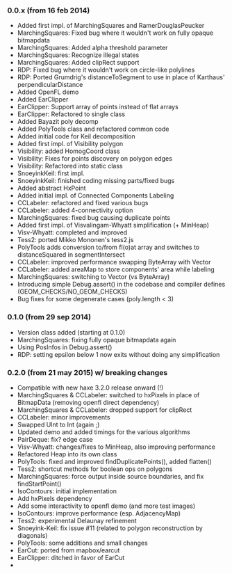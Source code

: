 ### 0.0.x (from 16 feb 2014)
 - Added first impl. of MarchingSquares and RamerDouglasPeucker
 - MarchingSquares: Fixed bug where it wouldn't work on fully opaque bitmapdata
 - MarchingSquares: Added alpha threshold parameter
 - MarchingSquares: Recognize illegal states
 - MarchingSquares: Added clipRect support
 - RDP: Fixed bug where it wouldn't work on circle-like polylines
 - RDP: Ported Grumdrig's distanceToSegment to use in place of Karthaus' perpendicularDistance
 - Added OpenFL demo
 - Added EarClipper
 - EarClipper: Support array of points instead of flat arrays
 - EarClipper: Refactored to single class
 - Added Bayazit poly decomp
 - Added PolyTools class and refactored common code
 - Added initial code for Keil decomposition
 - Added first impl. of Visibility polygon
 - Visibility: added HomogCoord class
 - Visibility: Fixes for points discovery on polygon edges 
 - Visibility: Refactored into static class
 - SnoeyinkKeil: first impl.
 - SnoeyinkKeil: finished coding missing parts/fixed bugs
 - Added abstract HxPoint
 - Added initial impl. of Connected Components Labeling
 - CCLabeler: refactored and fixed various bugs
 - CCLabeler: added 4-connectivity option
 - MarchingSquares: fixed bug causing duplicate points
 - Added first impl. of Visvalingam-Whyatt simplification (+ MinHeap)
 - Visv-Whyatt: completed and improved
 - Tess2: ported Mikko Mononen's tess2.js
 - PolyTools adds conversion to/from fl(o)at array and switches to distanceSquared in segmentIntersect
 - CCLabeler: improved performance swapping ByteArray with Vector
 - CCLabeler: added areaMap to store components' area while labeling
 - MarchingSquares: switching to Vector (vs ByteArray)
 - Introducing simple Debug.assert() in the codebase and compiler defines (GEOM\_CHECKS/NO\_GEOM\_CHECKS)
 - Bug fixes for some degenerate cases (poly.length < 3)

### 0.1.0 (from 29 sep 2014)
 - Version class added (starting at 0.1.0)
 - MarchingSquares: fixing fully opaque bitmapdata again
 - Using PosInfos in Debug.assert()
 - RDP: setting epsilon below 1 now exits without doing any simplification

### 0.2.0 (from 21 may 2015) w/ breaking changes
 - Compatible with new haxe 3.2.0 release onward (!)
 - MarchingSquares & CCLabeler: switched to hxPixels in place of BitmapData (removing openfl direct dependency)
 - MarchingSquares & CCLabeler: dropped support for clipRect
 - CCLabeler: minor improvements
 - Swapped UInt to Int (again ;)
 - Updated demo and added timings for the various algorithms
 - PairDeque: fix? edge case
 - Visv-Whyatt: changes/fixes to MinHeap, also improving performance
 - Refactored Heap into its own class
 - PolyTools: fixed and improved findDuplicatePoints(), added flatten()
 - Tess2: shortcut methods for boolean ops on polygons
 - MarchingSquares: force output inside source boundaries, and fix findStartPoint()
 - IsoContours: initial implementation
 - Add hxPixels dependency
 - Add some interactivity to openfl demo (and more test images)
 - IsoContours: improve performance (esp. AdjacencyMap)
 - Tess2: experimental Delaunay refinement
 - Snoeyink-Keil: fix issue #11 (related to polygon reconstruction by diagonals)
 - PolyTools: some additions and small changes
 - EarCut: ported from mapbox/earcut
 - EarClipper: ditched in favor of EarCut
 - 